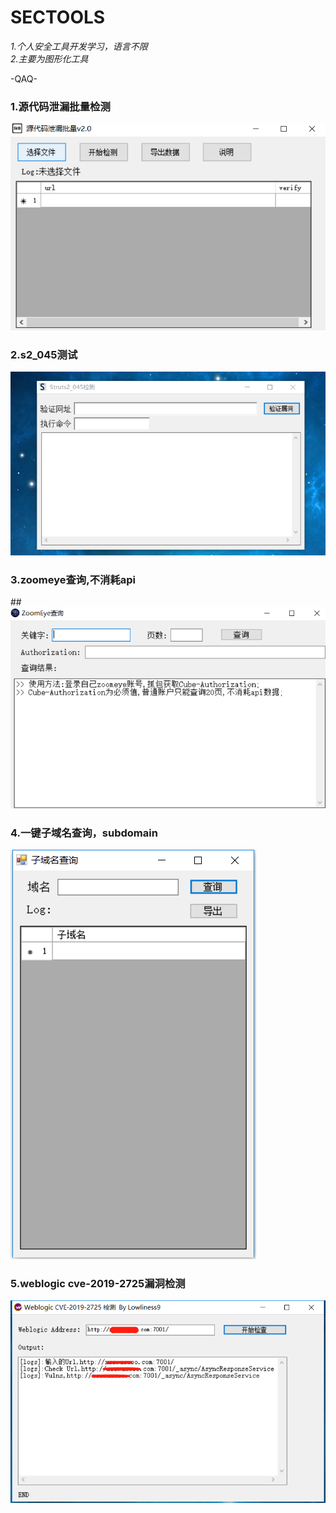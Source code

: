 # SECTOOLS
*1.个人安全工具开发学习，语言不限*  
*2.主要为图形化工具*

-QAQ-  

### 1.源代码泄漏批量检测  

![image](https://github.com/lowliness9/secTools/blob/master/images/codeleak.png)  

### 2.s2_045测试  

![image](https://github.com/lowliness9/secTools/blob/master/images/st2.png)  

### 3.zoomeye查询,不消耗api  

##![image](https://github.com/lowliness9/secTools/blob/master/images/zoomeye.png)  

### 4.一键子域名查询，subdomain  

![image](https://github.com/lowliness9/secTools/blob/master/images/subdomain.png)  

### 5.weblogic cve-2019-2725漏洞检测  

![image](https://github.com/lowliness9/secTools/blob/master/images/2725.png)  





